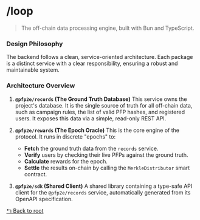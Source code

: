 # /loop

> The off-chain data processing engine, built with Bun and TypeScript.

### Design Philosophy
The backend follows a clean, service-oriented architecture. Each package is a distinct service with a clear responsibility, ensuring a robust and maintainable system.

### Architecture Overview

1.  **`@pfp2e/records` (The Ground Truth Database)**
    This service owns the project's database. It is the single source of truth for all off-chain data, such as campaign rules, the list of valid PFP hashes, and registered users. It exposes this data via a simple, read-only REST API.

2.  **`@pfp2e/rewards` (The Epoch Oracle)**
    This is the core engine of the protocol. It runs in discrete "epochs" to:
    -   **Fetch** the ground truth data from the `records` service.
    -   **Verify** users by checking their live PFPs against the ground truth.
    -   **Calculate** rewards for the epoch.
    -   **Settle** the results on-chain by calling the `MerkleDistributor` smart contract.

3.  **`@pfp2e/sdk` (Shared Client)**
    A shared library containing a type-safe API client for the `@pfp2e/records` service, automatically generated from its OpenAPI specification.

[↰ Back to root](../readme.md)
